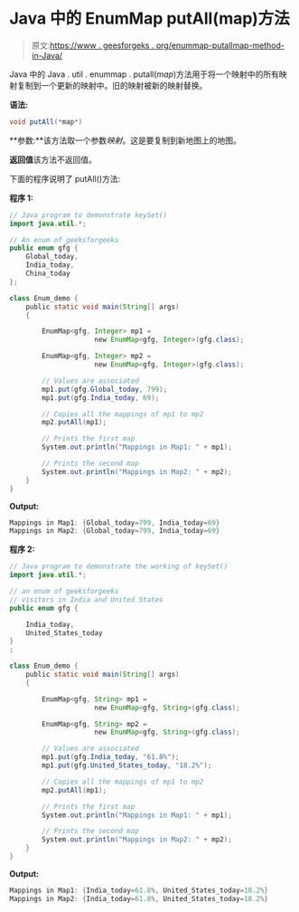 # Java 中的 EnumMap putAll(map)方法

> 原文:[https://www . geesforgeks . org/enummap-putallmap-method-in-Java/](https://www.geeksforgeeks.org/enummap-putallmap-method-in-java/)

Java 中的 Java . util . enummap . putall(*map*)方法用于将一个映射中的所有映射复制到一个更新的映射中。旧的映射被新的映射替换。

**语法:**

```java
void putAll(*map*)
```

**参数:**该方法取一个参数*映射*。这是要复制到新地图上的地图。

**返回值**该方法不返回值。

下面的程序说明了 putAll()方法:

**程序 1:**

```java
// Java program to demonstrate keySet()
import java.util.*;

// An enum of geeksforgeeks
public enum gfg {
    Global_today,
    India_today,
    China_today
};

class Enum_demo {
    public static void main(String[] args)
    {

        EnumMap<gfg, Integer> mp1 = 
                     new EnumMap<gfg, Integer>(gfg.class);

        EnumMap<gfg, Integer> mp2 = 
                     new EnumMap<gfg, Integer>(gfg.class);

        // Values are associated
        mp1.put(gfg.Global_today, 799);
        mp1.put(gfg.India_today, 69);

        // Copies all the mappings of mp1 to mp2
        mp2.putAll(mp1);

        // Prints the first map
        System.out.println("Mappings in Map1: " + mp1);

        // Prints the second map
        System.out.println("Mappings in Map2: " + mp2);
    }
}
```

**Output:**

```java
Mappings in Map1: {Global_today=799, India_today=69}
Mappings in Map2: {Global_today=799, India_today=69}

```

**程序 2:**

```java
// Java program to demonstrate the working of keySet()
import java.util.*;

// an enum of geeksforgeeks
// visitors in India and United States
public enum gfg {

    India_today,
    United_States_today
}
;

class Enum_demo {
    public static void main(String[] args)
    {

        EnumMap<gfg, String> mp1 = 
                     new EnumMap<gfg, String>(gfg.class);

        EnumMap<gfg, String> mp2 = 
                     new EnumMap<gfg, String>(gfg.class);

        // Values are associated
        mp1.put(gfg.India_today, "61.8%");
        mp1.put(gfg.United_States_today, "18.2%");

        // Copies all the mappings of mp1 to mp2
        mp2.putAll(mp1);

        // Prints the first map
        System.out.println("Mappings in Map1: " + mp1);

        // Prints the second map
        System.out.println("Mappings in Map2: " + mp2);
    }
}
```

**Output:**

```java
Mappings in Map1: {India_today=61.8%, United_States_today=18.2%}
Mappings in Map2: {India_today=61.8%, United_States_today=18.2%}

```